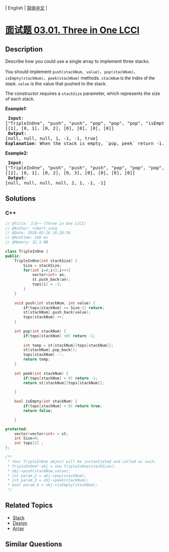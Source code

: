 
| English | [简体中文](README.md) |

# [面试题 03.01. Three in One LCCI](https://leetcode.cn//problems/three-in-one-lcci/)

## Description

<p>Describe how you could use a single array to implement three stacks.</p>

<p>You&nbsp;should implement&nbsp;<code>push(stackNum, value)</code>、<code>pop(stackNum)</code>、<code>isEmpty(stackNum)</code>、<code>peek(stackNum)</code>&nbsp;methods.&nbsp;<code>stackNum<font face="sans-serif, Arial, Verdana, Trebuchet MS">&nbsp;</font></code><font face="sans-serif, Arial, Verdana, Trebuchet MS">is the index of the stack.&nbsp;</font><code>value</code>&nbsp;is the value that pushed to the stack.</p>

<p>The constructor requires a&nbsp;<code>stackSize</code>&nbsp;parameter, which represents the size of each stack.</p>

<p><strong>Example1:</strong></p>

<pre>
<strong> Input</strong>: 
[&quot;TripleInOne&quot;, &quot;push&quot;, &quot;push&quot;, &quot;pop&quot;, &quot;pop&quot;, &quot;pop&quot;, &quot;isEmpty&quot;]
[[1], [0, 1], [0, 2], [0], [0], [0], [0]]
<strong> Output</strong>: 
[null, null, null, 1, -1, -1, true]
<b>Explanation</b>: When the stack is empty, `pop, peek` return -1. When the stack is full, `push` does nothing.
</pre>

<p><strong>Example2:</strong></p>

<pre>
<strong> Input</strong>: 
[&quot;TripleInOne&quot;, &quot;push&quot;, &quot;push&quot;, &quot;push&quot;, &quot;pop&quot;, &quot;pop&quot;, &quot;pop&quot;, &quot;peek&quot;]
[[2], [0, 1], [0, 2], [0, 3], [0], [0], [0], [0]]
<strong> Output</strong>: 
[null, null, null, null, 2, 1, -1, -1]
</pre>


## Solutions


### C++

```C++
// @Title: 三合一 (Three in One LCCI)
// @Author: robert.sunq
// @Date: 2020-03-26 16:26:56
// @Runtime: 148 ms
// @Memory: 32.5 MB

class TripleInOne {
public:
    TripleInOne(int stackSize) {
        Size = stackSize;
        for(int i=0;i<3;i++){
            vector<int> an;
            st.push_back(an);
            tops[i] = -1;
        }
    }
    
    void push(int stackNum, int value) {
        if(tops[stackNum] >= Size-1) return;
        st[stackNum].push_back(value);
        tops[stackNum] ++;
    }
    
    int pop(int stackNum) {
        if(tops[stackNum] <0) return -1;
        
        int temp = st[stackNum][tops[stackNum]];
        st[stackNum].pop_back();
        tops[stackNum] --;
        return temp;
    }
    
    int peek(int stackNum) {
        if(tops[stackNum] < 0) return -1;
        return st[stackNum][tops[stackNum]];

    }
    
    bool isEmpty(int stackNum) {
        if(tops[stackNum] < 0) return true;
        return false;

    }

protected:
    vector<vector<int> > st;
    int Size=0;
    int tops[3] ;
};

/**
 * Your TripleInOne object will be instantiated and called as such:
 * TripleInOne* obj = new TripleInOne(stackSize);
 * obj->push(stackNum,value);
 * int param_2 = obj->pop(stackNum);
 * int param_3 = obj->peek(stackNum);
 * bool param_4 = obj->isEmpty(stackNum);
 */
```



## Related Topics

- [Stack](https://leetcode.cn//tag/stack)
- [Design](https://leetcode.cn//tag/design)
- [Array](https://leetcode.cn//tag/array)

## Similar Questions



